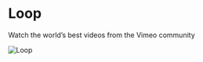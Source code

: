 # Loop
Watch the world’s best videos from the Vimeo community

![Loop](https://raw.githubusercontent.com/lawloretienne/Loop/master/images/Loop_Screenshot2.png)
